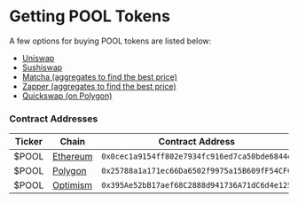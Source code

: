 # Getting POOL Tokens

A few options for buying POOL tokens are listed below:&#x20;

* [Uniswap](https://app.uniswap.org/#/swap?inputCurrency=eth\&outputCurrency=0x0cec1a9154ff802e7934fc916ed7ca50bde6844e)
* [Sushiswap](https://app.sushi.com/swap)
* [Matcha (aggregates to find the best price) ](https://matcha.xyz/markets/1/0x0cec1a9154ff802e7934fc916ed7ca50bde6844e/0xa0b86991c6218b36c1d19d4a2e9eb0ce3606eb48)
* [Zapper (aggregates to find the best price)](https://zapper.fi/token/polygon/0x25788a1a171ec66da6502f9975a15b609ff54cf6/POOL)
* [Quickswap (on Polygon)](https://quickswap.exchange/#/quick)&#x20;

### Contract Addresses

<table><thead><tr><th width="150">Ticker</th><th>Chain</th><th width="450.2">Contract Address</th></tr></thead><tbody><tr><td>$POOL</td><td><a href="https://etherscan.io/token/0x0cec1a9154ff802e7934fc916ed7ca50bde6844e">Ethereum</a></td><td><code>0x0cec1a9154ff802e7934fc916ed7ca50bde6844e</code></td></tr><tr><td>$POOL</td><td><a href="https://polygonscan.com/token/0x25788a1a171ec66Da6502f9975a15B609fF54CF6">Polygon</a></td><td><code>0x25788a1a171ec66Da6502f9975a15B609fF54CF6</code></td></tr><tr><td>$POOL</td><td><a href="https://optimistic.etherscan.io/token/0x395ae52bb17aef68c2888d941736a71dc6d4e125">Optimism</a></td><td><code>0x395Ae52bB17aef68C2888d941736A71dC6d4e125</code></td></tr></tbody></table>

####
